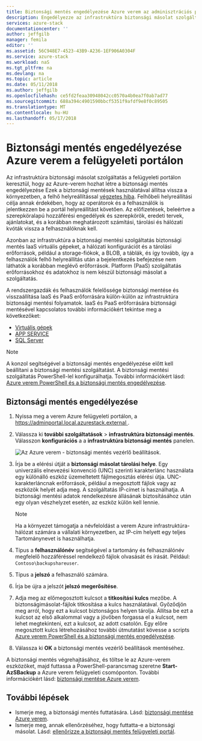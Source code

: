 ```yaml
---
title: Biztonsági mentés engedélyezése Azure verem az adminisztrációs portálról |} Microsoft Docs
description: Engedélyezze az infrastruktúra biztonsági másolat szolgáltatás a felügyeleti portálon keresztül, hogy az Azure-verem állítható vissza, ha hiba történik.
services: azure-stack
documentationcenter: ''
author: jeffgilb
manager: femila
editor: ''
ms.assetid: 56C948E7-4523-43B9-A236-1EF906A0304F
ms.service: azure-stack
ms.workload: naS
ms.tgt_pltfrm: na
ms.devlang: na
ms.topic: article
ms.date: 05/11/2018
ms.author: jeffgilb
ms.openlocfilehash: ce5fd2feaa30948042cc0570a4b0ea7f0ab7ad77
ms.sourcegitcommit: 688a394c4901590bbcf5351f9afdf9e8f0c89505
ms.translationtype: MT
ms.contentlocale: hu-HU
ms.lasthandoff: 05/17/2018
---
```

# <a name="enable-backup-for-azure-stack-from-the-administration-portal"></a>Biztonsági mentés engedélyezése Azure verem a felügyeleti portálon
Az infrastruktúra biztonsági másolat szolgáltatás a felügyeleti portálon keresztül, hogy az Azure-verem hozhat létre a biztonsági mentés engedélyezése Ezek a biztonsági mentések használatával állítsa vissza a környezetben, a felhő helyreállítással [végzetes hiba](.\azure-stack-backup-recover-data.md). Felhőbeli helyreállítási célja annak érdekében, hogy az operátorok és a felhasználók is jelentkezzen be a portál helyreállítást követően. Az előfizetések, beleértve a szerepköralapú hozzáférési engedélyek és szerepkörök, eredeti tervek, ajánlatokat, és a korábban meghatározott számítási, tárolási és hálózati kvóták vissza a felhasználóknak kell.

Azonban az infrastruktúra a biztonsági mentési szolgáltatás biztonsági mentés IaaS virtuális gépeket, a hálózati konfigurációt és a tárolási erőforrások, például a storage-fiókok, a BLOB, a táblák, és így tovább, így a felhasználók felhő helyreállítás után a bejelentkezés befejezése nem láthatók a korábban meglévő erőforrások. Platform (PaaS) szolgáltatás erőforrásokhoz és adatokhoz is nem készül biztonsági másolat a szolgáltatás. 

A rendszergazdák és felhasználók felelőssége biztonsági mentése és visszaállítása IaaS és PaaS erőforrására külön-külön az infrastruktúra biztonsági mentési folyamatok. IaaS és PaaS erőforrására biztonsági mentésével kapcsolatos további információkért tekintse meg a következőket:

- [Virtuális gépek](https://docs.microsoft.com/azure/azure-stack/user/azure-stack-manage-vm-protect)
- [APP SERVICE](https://docs.microsoft.com/azure/app-service/web-sites-backup)
- [SQL Server](https://docs.microsoft.com/azure/virtual-machines/windows/sql/virtual-machines-windows-sql-server-iaas-overview)


> [!Note]  
> A konzol segítségével a biztonsági mentés engedélyezése előtt kell beállítani a biztonsági mentési szolgáltatást. A biztonsági mentési szolgáltatás PowerShell-lel konfigurálhatja. További információkért lásd: [Azure verem PowerShell és a biztonsági mentés engedélyezése](azure-stack-backup-enable-backup-powershell.md).

## <a name="enable-backup"></a>Biztonsági mentés engedélyezése

1. Nyissa meg a verem Azure felügyeleti portálon, a [ https://adminportal.local.azurestack.external ](https://adminportal.local.azurestack.external).
2. Válassza ki **további szolgáltatások** > **infrastruktúra biztonsági mentés**. Válasszon **konfigurációs** a a **infrastruktúra biztonsági mentés** panelen.

    ![Az Azure verem - biztonsági mentés vezérlő beállítások](media\azure-stack-backup\azure-stack-backup-settings.png).

3. Írja be a elérési útját a **biztonsági másolat tárolási helye**. Egy univerzális elnevezési konvenció (UNC) szerinti karakterlánc használata egy különálló eszköz üzemeltetett fájlmegosztás elérési útja. UNC-karakterláncnak erőforrások, például a megosztott fájlok vagy az eszközök helyét adja meg. A szolgáltatás IP-címet is használhatja. A biztonsági mentési adatok rendelkezésre állásának biztosításához után egy olyan vészhelyzet esetén, az eszköz külön kell lennie.
    > [!Note]  
    > Ha a környezet támogatja a névfeloldást a verem Azure infrastruktúra-hálózat számára a vállalati környezetben, az IP-cím helyett egy teljes Tartománynevet is használhatja.
4. Típus a **felhasználónév** segítségével a tartomány és felhasználónév megfelelő hozzáféréssel rendelkező fájlok olvasását és írását. Például: `Contoso\backupshareuser`.
5. Típus a **jelszó** a felhasználó számára.
5. Írja be újra a jelszót **jelszó megerősítése**.
6. Adja meg az előmegosztott kulcsot a **titkosítási kulcs** mezőbe. A biztonságimásolat-fájlok titkosítása a kulcs használatával. Győződjön meg arról, hogy ezt a kulcsot biztonságos helyen tárolja. Állítsa be ezt a kulcsot az első alkalommal vagy a jövőben forgassa el a kulcsot, nem lehet megtekinteni, ezt a kulcsot, az adott csatolón. Egy előre megosztott kulcs létrehozásához további útmutatást kövesse a scripts [Azure verem PowerShell és a biztonsági mentés engedélyezése](azure-stack-backup-enable-backup-powershell.md#generate-a-new-encryption-key). 
7. Válassza ki **OK** a biztonsági mentés vezérlő beállítások mentéséhez.

A biztonsági mentés végrehajtásához, és töltse le az Azure-verem eszközöket, majd futtassa a PowerShell-parancsmag szeretne **Start-AzSBackup** a Azure verem felügyeleti csomóponton. További információkért lásd: [biztonsági mentése Azure verem](azure-stack-backup-back-up-azure-stack.md ).

## <a name="next-steps"></a>További lépések

- Ismerje meg, a biztonsági mentés futtatására. Lásd: [biztonsági mentése Azure verem](azure-stack-backup-back-up-azure-stack.md ).
- Ismerje meg, annak ellenőrzéséhez, hogy futtatta-e a biztonsági másolat. Lásd: [ellenőrizze a biztonsági mentés felügyeleti portál](azure-stack-backup-back-up-azure-stack.md).
